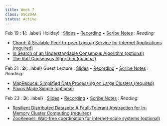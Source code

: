 ```yaml
---
title: Week 7
class: DSC204A
status: Active
---
```


Feb 19
: **1**{: .label} Holiday!
  : [Slides](#) &#8226; [Recording](#) &#8226; [Scribe Notes](#)
: *Reading:*
* [Chord: A Scalable Peer-to-peer Lookup Service for Internet Applications (required)](assets/readings/chord_sigcomm.pdf)
* [In Search of an Understandable Consensus Algorithm (optional)](https://raft.github.io/raft.pdf)
* [The Raft Consensus Algorithm (optional)](https://raft.github.io/)



Feb 21
: **2**{: .label} Guest Lecture
  : [Slides](#) &#8226; [Recording](#) &#8226; [Scribe Notes](#)
: *Reading:* 
* [MapReduce: Simplified Data Processing on Large Clusters (required)](assets/readings/mapreduce.pdf)
* [Paxos Made Simple (optional)](https://lamport.azurewebsites.net/pubs/paxos-simple.pdf)



Feb 23
: **3**{: .label} 
  : [Slides](#) &#8226; [Recording](#) &#8226; [Scribe Notes](#)
: *Reading:* 
* [Resilient Distributed Datasets: A Fault-Tolerant Abstraction for In-Memory Cluster Computing (required)](assets/readings/spark.pdf)
* [ZooKeeper: Wait-free coordination for Internet-scale systems (optional)](https://www.usenix.org/legacy/event/atc10/tech/full_papers/Hunt.pdf)
